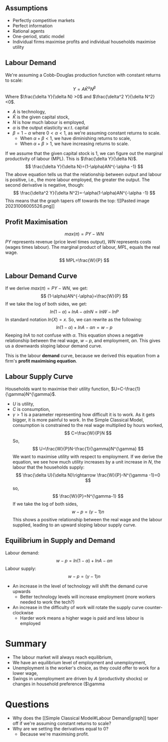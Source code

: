 ## Assumptions
- Perfectly competitive markets
- Perfect information
- Rational agents
- One-period, static model
- Individual firms maximise profits and individual households maximise utility
## Labour Demand
We're assuming a Cobb-Douglas production function with constant returns to scale:
$$
Y=A\bar{K}^{\alpha}N^{\beta}
$$
Where $\frac{\delta Y}{\delta N} >0$  and $\frac{\delta^2 Y}{\delta N^2} <0$.
- $A$ is technology,
- $\bar{K}$ is the given capital stock,
- $N$ is how much labour is employed,
- $\alpha$ is the output elasticity w.r.t. capital
- $\beta=1-\alpha$ where $0<\alpha<1$, as we're assuming constant returns to scale.
	- When $\alpha+\beta<1$, we have diminishing returns to scale,
	- When $\alpha+\beta>1$, we have increasing returns to scale.

If we assume that the given capital stock is 1, we can figure out the marginal productivity of labour (MPL). This is $\frac{\delta Y}{\delta N}$.
$$
\frac{\delta Y}{\delta N}=(1-\alpha)AN^{-\alpha -1}
$$
The above equation tells us that the relationship between output and labour is positive, i.e., the more labour employed, the greater the output.
The second derivative is negative, though:
$$
\frac{\delta^2 Y}{\delta N^2}=-\alpha(1-\alpha)AN^{-\alpha -1}
$$
This means that the graph tapers off towards the top:
![[Pasted image 20231006005526.png]]
## Profit Maximisation
$$
max(\pi)=PY-WN
$$
$PY$ represents revenue (price level times output), $WN$ represents costs (wages times labour).
The marginal product of labour, $MPL$, equals the real wage.
$$
MPL=\frac{W}{P}
$$
## Labour Demand Curve
If we derive $max(\pi)=PY-WN$, we get:
$$
(1-\alpha)AN^{-\alpha}=\frac{W}{P}
$$
If we take the log of both sides, we get:
$$
ln(1-\alpha)+lnA-\alpha lnN=lnW-lnP
$$
In standard notation $ln(X)=x$. So, we can rewrite as the following:
$$
ln(1-\alpha)+lnA-\alpha n=w-p
$$
Keeping $lnA$ to not confuse with $\alpha$.
This equation shows a negative relationship between the real wage, $w-p$, and employment, $\alpha n$. This gives us a downwards sloping labour demand curve.

This is the labour **demand** curve, because we derived this equation from a firm's **profit maximising equation**. 

## Labour Supply Curve
Households want to maximise their utility function, $U=C-\frac{1}{\gamma}N^{\gamma}$.
- $U$ is utility,
- $C$ is consumption,
- $\gamma > 1$ is a parameter representing how difficult it is to work. As it gets bigger, it is more painful to work.
In the Simple Classical Model, consumption is constrained to the real wage multiplied by hours worked,
$$
C=\frac{W}{P}N
$$
So,
$$
U=\frac{W}{P}N-\frac{1}{\gamma}N^{\gamma}
$$
We want to maximise utility with respect to employment. If we derive the equation, we see how much utility increases by a unit increase in $N$, the labour that the households supply:
$$
\frac{\delta U}{\delta N}\rightarrow \frac{W}{P}-N^{\gamma -1}=0
$$
so,
$$
\frac{W}{P}=N^{\gamma-1}
$$
If we take the log of both sides,
$$
w-p=(\gamma-1)n
$$
This shows a positive relationship between the real wage and the labour supplied, leading to an upward sloping labour supply curve.

## Equilibrium in Supply and Demand
Labour demand:
$$
w-p=ln(1-\alpha)+lnA-\alpha n
$$
Labour supply:
$$
w-p=(\gamma-1)n
$$
- An increase in the level of technology will shift the demand curve upwards
	- Better technology levels will increase employment (more workers needed to work the tech?)
- An increase in the difficulty of work will rotate the supply curve counter-clockwise
	- Harder work means a higher wage is paid and less labour is employed

# Summary
- The labour market will always reach equilibrium,
- We have an equilibrium level of employment and unemployment,
- Unemployment is the worker's choice, as they could offer to work for a lower wage,
- Swings in unemployment are driven by $A$ (productivity shocks) or changes in household preference ($\gamma

# Questions
- Why does the [[Simple Classical Model#Labour Demand|graph]] taper off if we're assuming constant returns to scale?
- Why are we setting the derivatives equal to 0?
	- Because we're maximising profit.